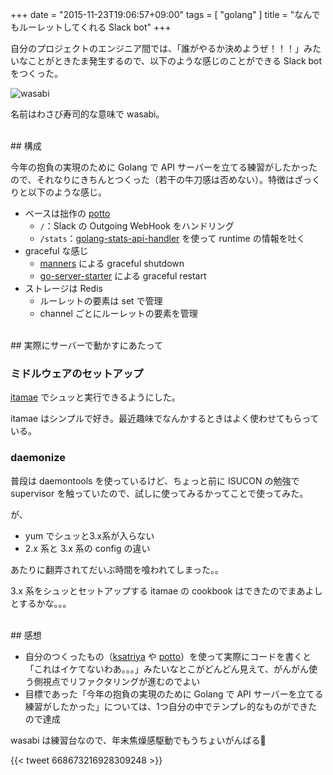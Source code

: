 +++
date = "2015-11-23T19:06:57+09:00"
tags = [ "golang" ]
title = "なんでもルーレットしてくれる Slack bot"
+++

自分のプロジェクトのエンジニア間では、「誰がやるか決めようぜ！！！」みたいなことがときたま発生するので、以下のような感じのことができる Slack bot をつくった。

![wasabi](/img/entry/wasabi.png)

<!--more-->

名前はわさび寿司的な意味で wasabi。

<div class="github-card" data-user="m0t0k1ch1" data-repo="wasabi"></div>
<script src="//cdn.jsdelivr.net/github-cards/latest/widget.js"></script>

<br />
## 構成

今年の抱負の実現のために Golang で API サーバーを立てる練習がしたかったので、それなりにきちんとつくった（若干の牛刀感は否めない）。特徴はざっくりと以下のような感じ。

* ベースは拙作の [potto](https://github.com/m0t0k1ch1/potto)
  * `/`：Slack の Outgoing WebHook をハンドリング
  * `/stats`：[golang-stats-api-handler](https://github.com/fukata/golang-stats-api-handler) を使って runtime の情報を吐く
* graceful な感じ
  * [manners](https://github.com/braintree/manners) による graceful shutdown
  * [go-server-starter](https://github.com/lestrrat/go-server-starter) による graceful restart
* ストレージは Redis
  * ルーレットの要素は set で管理
  * channel ごとにルーレットの要素を管理

<br />
## 実際にサーバーで動かすにあたって

### ミドルウェアのセットアップ

[itamae](https://github.com/itamae-kitchen/itamae) でシュッと実行できるようにした。

itamae はシンプルで好き。最近趣味でなんかするときはよく使わせてもらっている。

### daemonize

普段は daemontools を使っているけど、ちょっと前に ISUCON の勉強で supervisor を触っていたので、試しに使ってみるかってことで使ってみた。

が、

* yum でシュッと3.x系が入らない
* 2.x 系と 3.x 系の config の違い

あたりに翻弄されてだいぶ時間を喰われてしまった。。

3.x 系をシュッとセットアップする itamae の cookbook はできたのでまあよしとするかな。。。

<br />
## 感想

* 自分のつくったもの（[ksatriya](https://github.com/m0t0k1ch1/ksatriya) や [potto](https://github.com/m0t0k1ch1/potto)）を使って実際にコードを書くと「これはイケてないわあ。。。」みたいなとこがどんどん見えて、がんがん使う側視点でリファクタリングが進むのでよい
* 目標であった「今年の抱負の実現のために Golang で API サーバーを立てる練習がしたかった」については、1つ自分の中でテンプレ的なものができたので達成

wasabi は練習台なので、年末焦燥感駆動でもうちょいがんばる🙏

{{< tweet 668673216928309248 >}}
